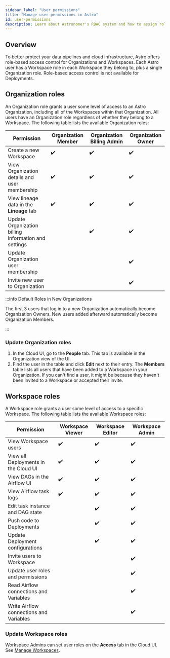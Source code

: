 ```yaml
---
sidebar_label: "User permissions"
title: "Manage user permissions in Astro"
id: user-permissions
description: Learn about Astronomer's RBAC system and how to assign roles to users.
---
```


## Overview

To better protect your data pipelines and cloud infrastructure, Astro offers role-based access control for Organizations and Workspaces. Each Astro user has a Workspace role in each Workspace they belong to, plus a single Organization role. Role-based access control is not available for Deployments.

## Organization roles

An Organization role grants a user some level of access to an Astro Organization, including all of the Workspaces within that Organization. All users have an Organization role regardless of whether they belong to a Workspace. The following table lists the available Organization roles:

| Permission                                           | **Organization Member** | **Organization Billing Admin** | **Organization Owner** |
| ---------------------------------------------------- | ----------------------- | ------------------------------ | ---------------------- |
| Create a new Workspace                               | ✔️                      | ✔️                             | ✔️                     |
| View Organization details and user membership        | ✔️                      | ✔️                             | ✔️                     |
| View lineage data in the **Lineage** tab             | ✔️                      | ✔️                             | ✔️                     |
| Update Organization billing information and settings |                         | ✔️                             | ✔️                     |
| Update Organization user membership                  |                         |                                | ✔️                     |
| Invite new user to Organization                      |                         |                                | ✔️                     |

:::info Default Roles in New Organizations

The first 3 users that log in to a new Organization automatically become Organization Owners. New users added afterward automatically become Organization Members.

:::

### Update Organization roles

1. In the Cloud UI, go to the **People** tab. This tab is available in the Organization view of the UI.
2. Find the user in the table and click **Edit** next to their entry. The **Members** table lists all users that have been added to a Workspace in your Organization. If you can't find a user, it might be because they haven't been invited to a Workspace or accepted their invite.

## Workspace roles

A Workspace role grants a user some level of access to a specific Workspace. The following table lists the available Workspace roles:

| Permission                              | **Workspace Viewer** | **Workspace Editor** | **Workspace Admin** |
| --------------------------------------- | -------------------- | -------------------- | ------------------- |
| View Workspace users                    | ✔️                   | ✔️                   | ✔️                  |
| View all Deployments in the Cloud UI    | ✔️                   | ✔️                   | ✔️                  |
| View DAGs in the Airflow UI             | ✔️                   | ✔️                   | ✔️                  |
| View Airflow task logs                  | ✔️                   | ✔️                   | ✔️                  |
| Edit task instance and DAG state        |                      | ✔️                   | ✔️                  |
| Push code to Deployments                |                      | ✔️                   | ✔️                  |
| Update Deployment configurations        |                      | ✔️                   | ✔️                  |
| Invite users to Workspace               |                      |                      | ✔️                  |
| Update user roles and permissions       |                      |                      | ✔️                  |
| Read Airflow connections and Variables  |                      |                      | ✔️                  |
| Write Airflow connections and Variables |                      |                      | ✔️                  |

### Update Workspace roles

Workspace Admins can set user roles on the **Access** tab in the Cloud UI. See [Manage Workspaces](manage-workspaces.md#manage-workspace-users).
